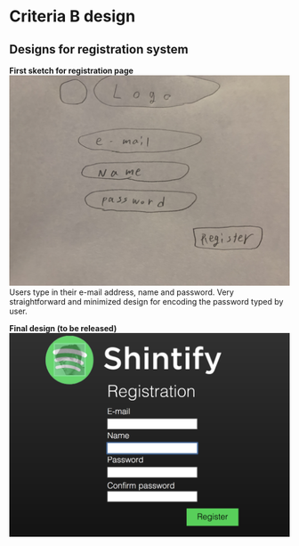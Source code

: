 # Criteria B design #
## Designs for registration system ##
**First sketch for registration page**
![registration](IMG_2287.JPG)
Users type in their e-mail address, name and password. Very straightforward and minimized design for encoding the password typed by user.

**Final design (to be released)**
![newrergi](regi.jPG)
